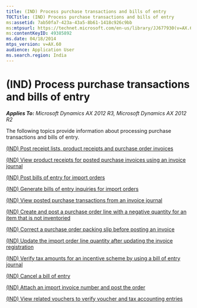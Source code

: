 ```yaml
---
title: (IND) Process purchase transactions and bills of entry
TOCTitle: (IND) Process purchase transactions and bills of entry
ms:assetid: 7ab50fa7-423a-43a5-8b61-1418c926c9bb
ms:mtpsurl: https://technet.microsoft.com/en-us/library/JJ677930(v=AX.60)
ms:contentKeyID: 49385892
ms.date: 04/18/2014
mtps_version: v=AX.60
audience: Application User
ms.search.region: India
---
```


# (IND) Process purchase transactions and bills of entry 


_**Applies To:** Microsoft Dynamics AX 2012 R3, Microsoft Dynamics AX 2012 R2_

The following topics provide information about processing purchase transactions and bills of entry.

[(IND) Post receipt lists, product receipts and purchase order invoices](ind-post-receipt-lists-product-receipts-and-purchase-order-invoices.md)

[(IND) View product receipts for posted purchase invoices using an invoice journal](ind-view-product-receipts-for-posted-purchase-invoices-using-an-invoice-journal.md)

[(IND) Post bills of entry for import orders](ind-post-bills-of-entry-for-import-orders.md)

[(IND) Generate bills of entry inquiries for import orders](ind-generate-bills-of-entry-inquiries-for-import-orders.md)

[(IND) View posted purchase transactions from an invoice journal](ind-view-posted-purchase-transactions-from-an-invoice-journal.md)

[(IND) Create and post a purchase order line with a negative quantity for an item that is not inventoried](ind-create-and-post-a-purchase-order-line-with-a-negative-quantity-for-an-item-that-is-not-inventoried.md)

[(IND) Correct a purchase order packing slip before posting an invoice](ind-correct-a-purchase-order-packing-slip-before-posting-an-invoice.md)

[(IND) Update the import order line quantity after updating the invoice registration](ind-update-the-import-order-line-quantity-after-updating-the-invoice-registration.md)

[(IND) Verify tax amounts for an incentive scheme by using a bill of entry journal](ind-verify-tax-amounts-for-an-incentive-scheme-by-using-a-bill-of-entry-journal.md)

[(IND) Cancel a bill of entry](ind-cancel-a-bill-of-entry.md)

[(IND) Attach an import invoice number and post the order](ind-attach-an-import-invoice-number-and-post-the-order.md)

[(IND) View related vouchers to verify voucher and tax accounting entries](ind-view-related-vouchers-to-verify-voucher-and-tax-accounting-entries.md)

  


